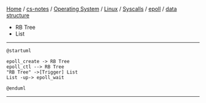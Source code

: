 [Home](https://mengxianbin.github.io) /
[cs-notes](https://mengxianbin.github.io/cs-notes/site) /
[Operating System](https://mengxianbin.github.io/cs-notes/site/Operating%20System) /
[Linux](https://mengxianbin.github.io/cs-notes/site/Operating%20System/Linux) /
[Syscalls](https://mengxianbin.github.io/cs-notes/site/Operating%20System/Linux/Syscalls) /
[epoll](https://mengxianbin.github.io/cs-notes/site/Operating%20System/Linux/Syscalls/epoll) /
[data structure](https://mengxianbin.github.io/cs-notes/site/Operating%20System/Linux/Syscalls/epoll/data%20structure)

* RB Tree
* List

---

```plantuml
@startuml

epoll_create -> RB Tree
epoll_ctl --> RB Tree
"RB Tree" ->[Trigger] List
List -up-> epoll_wait

@enduml
```

---
